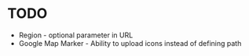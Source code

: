 TODO
====

 * Region - optional parameter in URL
 * Google Map Marker - Ability to upload icons instead of defining path